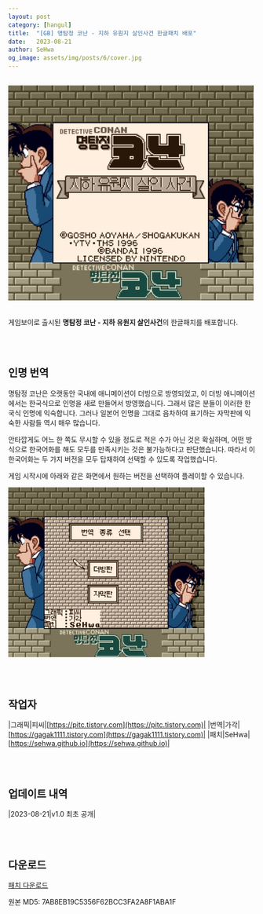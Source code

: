 ```yaml
---
layout: post
category: [hangul]
title:  "[GB] 명탐정 코난 - 지하 유원지 살인사건 한글패치 배포"
date:   2023-08-21
author: SeHwa
og_image: assets/img/posts/6/cover.jpg
---
```


<br>

<div markdown=1 class="sx-center">
<a href="/assets/img/posts/6/cover.jpg" data-lity>
  <img src="/assets/img/posts/6/cover.jpg" style="width:500px" />
</a>
</div>

<br>

게임보이로 출시된 **명탐정 코난 - 지하 유원지 살인사건**의 한글패치를 배포합니다.

<br><br>

## 인명 번역

명탐정 코난은 오랫동안 국내에 애니메이션이 더빙으로 방영되었고, 이 더빙 애니메이션에서는 한국식으로 인명을 새로 만들어서 방영했습니다. 그래서 많은 분들이 이러한 한국식 인명에 익숙합니다. 그러나 일본어 인명을 그대로 음차하여 표기하는 자막판에 익숙한 사람들 역시 매우 많습니다.

안타깝게도 어느 한 쪽도 무시할 수 있을 정도로 적은 수가 아닌 것은 확실하며, 어떤 방식으로 한국어화를 해도 모두를 만족시키는 것은 불가능하다고 판단했습니다. 따라서 이 한국어화는 두 가지 버전을 모두 탑재하여 선택할 수 있도록 작업했습니다.

게임 시작시에 아래와 같은 화면에서 원하는 버전을 선택하여 플레이할 수 있습니다.

<div markdown=1 class="sx-center">
<a href="/assets/img/posts/6/1.jpg" data-lity>
  <img src="/assets/img/posts/6/1.jpg" style="width:400px" />
</a>
</div>

<br><br>

## 작업자

|그래픽|피씨|[https://pitc.tistory.com](https://pitc.tistory.com)|
|번역|가각|[https://gagak1111.tistory.com](https://gagak1111.tistory.com)|
|패치|SeHwa|[https://sehwa.github.io](https://sehwa.github.io)|

<br><br>

## 업데이트 내역

|2023-08-21|v1.0 최초 공개|

<br><br>

## 다운로드

<div class="sx-button">
  <a href="https://github.com/SeHwa/detective-conan-1-gb-hangul-patch/releases/download/v1.0/patch_v1.0.xdelta" class="sx-button__content github">
    <p>패치 다운로드</p>
  </a>
</div>
원본 MD5: 7AB8EB19C5356F62BCC3FA2A8F1ABA1F
<br>